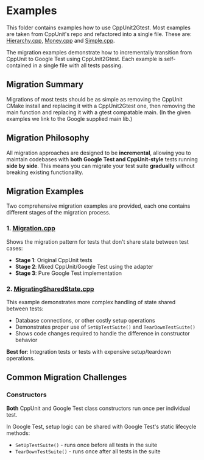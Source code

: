 # Examples

This folder contains examples how to use CppUnit2Gtest. Most examples are taken from CppUnit's repo and refactored into a single file. These are: [Hierarchy.cpp](Hierarchy.cpp), [Money.cpp](Money.cpp) and [Simple.cpp](Simple.cpp). 

The migration examples demonstrate how to incrementally transition from CppUnit to Google Test using CppUnit2Gtest. Each example is self-contained in a single file with all tests passing.

## Migration Summary

Migrations of most tests should be as simple as removing the CppUnit CMake install and replacing it with a CppUnit2Gtest one, then removing the main function and replacing it with a gtest compatable main. (In the given examples we link to the Google supplied main lib.)

## Migration Philosophy

All migration approaches are designed to be **incremental**, allowing you to maintain codebases with **both Google Test and CppUnit-style** tests running **side by side**. This means you can migrate your test suite **gradually** without breaking existing functionality.

## Migration Examples

Two comprehensive migration examples are provided, each one contains different stages of the migration process.

### 1. [Migration.cpp](Migration.cpp)
Shows the migration pattern for tests that don't share state between test cases:
- **Stage 1**: Original CppUnit tests
- **Stage 2**: Mixed CppUnit/Google Test using the adapter
- **Stage 3**: Pure Google Test implementation

### 2. [MigratingSharedState.cpp](MigratingSharedState.cpp)
This example demonstrates more complex handling of state shared between tests:
- Database connections, or other costly setup operations
- Demonstrates proper use of `SetUpTestSuite()` and `TearDownTestSuite()`
- Shows code changes required to handle the difference in constructor behavior

**Best for**: Integration tests or tests with expensive setup/teardown operations.

## Common Migration Challenges

### Constructors
**Both** CppUnit and Google Test class constructors run once per individual test.

In Google Test, setup logic can be shared with Google Test's static lifecycle methods:
- `SetUpTestSuite()` - runs once before all tests in the suite
- `TearDownTestSuite()` - runs once after all tests in the suite
